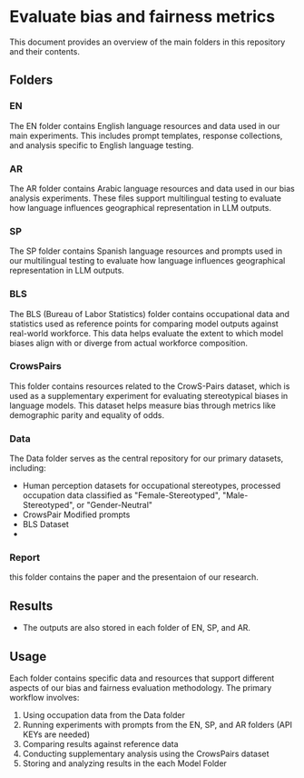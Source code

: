 # Evaluate bias and fairness metrics

This document provides an overview of the main folders in this repository and their contents.

## Folders

### EN
The EN folder contains English language resources and data used in our main experiments. This includes prompt templates, response collections, and analysis specific to English language testing.

### AR
The AR folder contains Arabic language resources and data used in our bias analysis experiments. These files support multilingual testing to evaluate how language influences geographical representation in LLM outputs.

### SP
The SP folder contains Spanish language resources and prompts used in our multilingual testing to evaluate how language influences geographical representation in LLM outputs.

### BLS
The BLS (Bureau of Labor Statistics) folder contains occupational data and statistics used as reference points for comparing model outputs against real-world workforce. This data helps evaluate the extent to which model biases align with or diverge from actual workforce composition.

### CrowsPairs
This folder contains resources related to the CrowS-Pairs dataset, which is used as a supplementary experiment for evaluating stereotypical biases in language models. This dataset helps measure bias through metrics like demographic parity and equality of odds.

### Data
The Data folder serves as the central repository for our primary datasets, including:
- Human perception datasets for occupational stereotypes, processed occupation data classified as "Female-Stereotyped", "Male-Stereotyped", or "Gender-Neutral"
- CrowsPair Modified prompts
- BLS Dataset
- 
### Report
this folder contains the paper and the presentaion of our research.

## Results 
- The outputs are also stored in each folder of EN, SP, and AR.

## Usage

Each folder contains specific data and resources that support different aspects of our bias and fairness evaluation methodology. The primary workflow involves:

1. Using occupation data from the Data folder
2. Running experiments with prompts from the EN, SP, and AR folders (API KEYs are needed)
3. Comparing results against reference data
4. Conducting supplementary analysis using the CrowsPairs dataset
5. Storing and analyzing results in the each Model Folder
